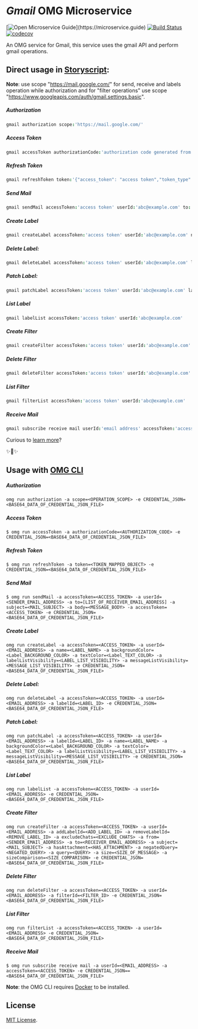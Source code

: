 # _Gmail_ OMG Microservice

[![Open Microservice Guide](https://img.shields.io/badge/OMG%20Enabled-👍-green.svg?)](https://microservice.guide)
[![Build Status](https://travis-ci.com/omg-services/gmail.svg?branch=master)](https://travis-ci.com/omg-services/gmail)
[![codecov](https://codecov.io/gh/omg-services/gmail/branch/master/graph/badge.svg)](https://codecov.io/gh/omg-services/gmail)

An OMG service for Gmail, this service uses the gmail API and perform gmail operations.

## Direct usage in [Storyscript](https://storyscript.io/):

**Note**: use scope "https://mail.google.com/" for send, receive and labels operation while authorization and for "filter operations" use scope "https://www.googleapis.com/auth/gmail.settings.basic".

##### Authorization
```coffee
gmail authorization scope:'https://mail.google.com/'
```
##### Access Token
```coffee
gmail accessToken authorizationCode:'authorization code generated from URL of authorization'
```
##### Refresh Token
```coffee
gmail refreshToken token:'{"access_token": "access token","token_type": "Bearer","refresh_token": "refresh token","expiry": "2019-10-04T15:57:07.922121141Z"}'
```
##### Send Mail
```coffee
gmail sendMail accessToken:'access token' userId:'abc@example.com' to:'["xyz@example.com",mnop@example.com]' subject:'mail subject' body:'mail body'
```
##### Create Label
```coffee
gmail createLabel accessToken:'access token' userId:'abc@example.com' name:'OMG Label' backgroundColor:'#fce8b3' textColor:'#d5ae49' labelListVisibility:'labelShow' messageListVisibility:'show' 
```
##### Delete Label:
```coffee
gmail deleteLabel accessToken:'access token' userId:'abc@example.com' labelId:'label Id'
```
##### Patch Label:
```coffee
gmail patchLabel accessToken:'access token' userId:'abc@example.com' labelId:'label Id' name:'OMG Label' backgroundColor:'#fce8b3' textColor:'#d5ae49' labelListVisibility:'labelShow' messageListVisibility:'show' 
```
##### List Label
```coffee
gmail labelList accessToken:'access token' userId:'abc@example.com' 
```
##### Create Filter
```coffee
gmail createFilter accessToken:'access token' userId:'abc@example.com'  addLabelId='Label Id' removeLabelId='Label Id' excludeChats=false from:'abc@example.com' to:'xyz@example.com' subject:'Mail subject' hasAttachment=false negatedQuery:'Negated query for filter' query:'query for filter' size=1 sizeComparison:smaller 
```
##### Delete Filter
```coffee
gmail deleteFilter accessToken:'access token' userId:'abc@example.com' filterId:'filter Id'
```
##### List Filter
```coffee
gmail filterList accessToken:'access token' userId:'abc@example.com' 
```
##### Receive Mail
```coffee
gmail subscribe receive mail userId:'email address' accessToken:'access token'
```
Curious to [learn more](https://docs.storyscript.io/)?

✨🍰✨

## Usage with [OMG CLI](https://www.npmjs.com/package/omg)

##### Authorization
```shell
omg run authorization -a scope=<OPERATION_SCOPE> -e CREDENTIAL_JSON=<BASE64_DATA_OF_CREDENTIAL_JSON_FILE>
```
##### Access Token
```shell
$ omg run accessToken -a authorizationCode=<AUTHORIZATION_CODE> -e CREDENTIAL_JSON=<BASE64_DATA_OF_CREDENTIAL_JSON_FILE>
```
##### Refresh Token
```shell
$ omg run refreshToken -a token=<TOKEN_MAPPED_OBJECT> -e CREDENTIAL_JSON=<BASE64_DATA_OF_CREDENTIAL_JSON_FILE>
```
##### Send Mail
```shell
$ omg run sendMail -a accessToken=<ACCESS_TOKEN> -a userId=<SENDER_EMAIL_ADDRESS> -a to=[LIST_OF_RECEIVER_EMAIL_ADDRESS] -a subject=<MAIL_SUBJECT> -a body=<MESSAGE_BODY> -a accessToken=<ACCESS_TOKEN> -e CREDENTIAL_JSON=<BASE64_DATA_OF_CREDENTIAL_JSON_FILE>
```
##### Create Label
```shell
omg run createLabel -a accessToken=<ACCESS_TOKEN> -a userId=<EMAIL_ADDRESS> -a name=<LABEL_NAME> -a backgroundColor=<Label_BACKGROUND_COLOR> -a textColor=<Label_TEXT_COLOR> -a labelListVisibility=<LABEL_LIST_VISIBILITY> -a messageListVisibility=<MESSAGE_LIST_VISIBILITY> -e CREDENTIAL_JSON=<BASE64_DATA_OF_CREDENTIAL_JSON_FILE>
```
##### Delete Label:
```shell
omg run deleteLabel -a accessToken=<ACCESS_TOKEN> -a userId=<EMAIL_ADDRESS> -a labelId=<LABEL_ID> -e CREDENTIAL_JSON=<BASE64_DATA_OF_CREDENTIAL_JSON_FILE>
```
##### Patch Label:
```shell
omg run patchLabel -a accessToken=<ACCESS_TOKEN> -a userId=<EMAIL_ADDRESS> -a labelId=<LABEL_ID> -a name=<LABEL_NAME> -a backgroundColor=<Label_BACKGROUND_COLOR> -a textColor=<Label_TEXT_COLOR> -a labelListVisibility=<LABEL_LIST_VISIBILITY> -a messageListVisibility=<MESSAGE_LIST_VISIBILITY> -e CREDENTIAL_JSON=<BASE64_DATA_OF_CREDENTIAL_JSON_FILE>
```
##### List Label
```shell
omg run labelList -a accessToken=<ACCESS_TOKEN> -a userId=<EMAIL_ADDRESS> -e CREDENTIAL_JSON=<BASE64_DATA_OF_CREDENTIAL_JSON_FILE>
```
##### Create Filter
```shell
omg run createFilter -a accessToken=<ACCESS_TOKEN> -a userId=<EMAIL_ADDRESS> -a addLabelId=<ADD_LABEL_ID> -a removeLabelId=<REMOVE_LABEL_ID> -a excludeChats=<EXCLUDE_CHATS> -a from=<SENDER_EMAIl_ADDRESS> -a to=<RECEIVER_EMAIL_ADDRESS> -a subject=<MAIL_SUBJECT> -a hasAttachment=<HAS_ATTACHMENT> -a negatedQuery=<NEGATED_QUERY> -a query=<QUERY> -a size=<SIZE_OF_MESSAGE> -a sizeComparison=<SIZE_COMPARISON> -e CREDENTIAL_JSON=<BASE64_DATA_OF_CREDENTIAL_JSON_FILE>
```
##### Delete Filter
```shell
omg run deleteFilter -a accessToken=<ACCESS_TOKEN> -a userId=<EMAIL_ADDRESS> -a filterId=<FILTER_ID> -e CREDENTIAL_JSON=<BASE64_DATA_OF_CREDENTIAL_JSON_FILE>
```
##### List Filter
```shell
omg run filterList -a accessToken=<ACCESS_TOKEN> -a userId=<EMAIL_ADDRESS> -e CREDENTIAL_JSON=<BASE64_DATA_OF_CREDENTIAL_JSON_FILE>
```
##### Receive Mail
```shell
$ omg run subscribe receive mail -a userId=<EMAIL_ADDRESS> -a accessToken=<ACCESS_TOKEN> -e CREDENTIAL_JSON==<BASE64_DATA_OF_CREDENTIAL_JSON_FILE>
```

**Note**: the OMG CLI requires [Docker](https://docs.docker.com/install/) to be installed.

## License
[MIT License](https://github.com/omg-services/gmail/blob/master/LICENSE).
